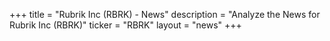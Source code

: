 +++
title = "Rubrik Inc (RBRK) - News"
description = "Analyze the News for Rubrik Inc (RBRK)"
ticker = "RBRK"
layout = "news"
+++

